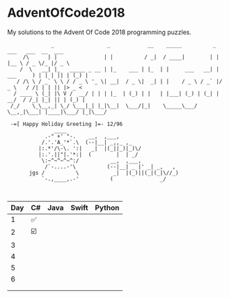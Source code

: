 # AdventOfCode2018
My solutions to the Advent Of Code 2018 programming puzzles. 

```
              _                 _            __    _____          _        ___   ___  __  ___  
     /\      | |               | |          / _|  / ____|        | |      |__ \ / _ \/_ |/ _ \ 
    /  \   __| |_   _____ _ __ | |_    ___ | |_  | |     ___   __| | ___     ) | | | || | (_) |
   / /\ \ / _` \ \ / / _ \ '_ \| __|  / _ \|  _| | |    / _ \ / _` |/ _ \   / /| | | || |> _ < 
  / ____ \ (_| |\ V /  __/ | | | |_  | (_) | |   | |___| (_) | (_| |  __/  / /_| |_| || | (_) |
 /_/    \_\__,_| \_/ \___|_| |_|\__|  \___/|_|    \_____\___/ \__,_|\___| |____|\___/ |_|\___/ 
 
 -=[ Happy Holiday Greeting ]=- 12/96
               ____
            .-" +' "-.    __,  ,___,
           /.'.'A_'*`.\  (--|__| _,,_ ,_
          |:.*'/\-\. ':|   _|  |(_||_)|_)\/
          |:.'.||"|.'*:|  (        |  | _/
           \:~^~^~^~^:/          __,  ,___,
            /`-....-'\          (--|__| _ |' _| _,   ,
       jgs /          \           _|  |(_)||(_|(_|\//_)
           `-.,____,.-'          (               _/
                                                                                               
                                                                                               
```                                                                                     
| Day | C# | Java | Swift | Python |
|-----|----|------|-------|--------|
| 1   | :white_check_mark:   |      |       |        |
| 2   | :ballot_box_with_check:   |      |       |        |
| 3   |    |      |       |        |
| 4   |    |      |       |        |
| 5   |    |      |       |        |
| 6   |    |      |       |        |
|     |    |      |       |        |
|     |    |      |       |        |
